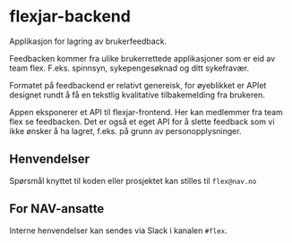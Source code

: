 # flexjar-backend

Applikasjon for lagring av brukerfeedback. 

Feedbacken kommer fra ulike brukerrettede applikasjoner som er eid av team flex. F.eks. spinnsyn, sykepengesøknad og ditt sykefravær.

Formatet på feedbackend er relativt genereisk, for øyeblikket er APIet designet rundt å få en tekstlig kvalitative tilbakemelding fra brukeren.

Appen eksponerer et API til flexjar-frontend. Her kan medlemmer fra team flex se feedbacken. Det er også et eget API for å slette feedback som vi ikke ønsker å ha lagret, f.eks. på grunn av personopplysninger.

## Henvendelser

Spørsmål knyttet til koden eller prosjektet kan stilles til `flex@nav.no`

## For NAV-ansatte

Interne henvendelser kan sendes via Slack i kanalen `#flex`.